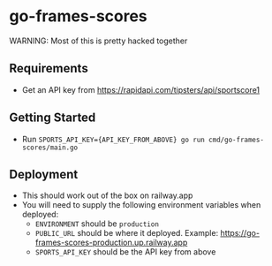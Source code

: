 # go-frames-scores

WARNING: Most of this is pretty hacked together


## Requirements

- Get an API key from https://rapidapi.com/tipsters/api/sportscore1

## Getting Started

- Run `SPORTS_API_KEY={API_KEY_FROM_ABOVE} go run cmd/go-frames-scores/main.go` 

## Deployment

- This should work out of the box on railway.app 
- You will need to supply the following environment variables when deployed:
  - `ENVIRONMENT` should be `production`
  - `PUBLIC_URL` should be where it deployed. Example: https://go-frames-scores-production.up.railway.app
  - `SPORTS_API_KEY` should be the API key from above
